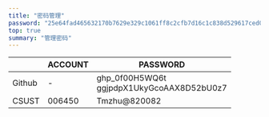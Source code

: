 ```yaml
---
title: "密码管理"
password: "25e64fad465632170b7629e329c1061ff8c2cfb7d16c1c838d529617ced0b1d1"
top: true
summary: "管理密码"
---
```


|                |ACCOUNT   |PASSWORD                                    |
|----------------|----------|--------------------------------------------|
|Github          | -        |ghp_0f00H5WQ6t<br>ggjpdpX1UkyGcoAAX8D52bU0z7|
|CSUST           | 006450   |Tmzhu@820082                                |



